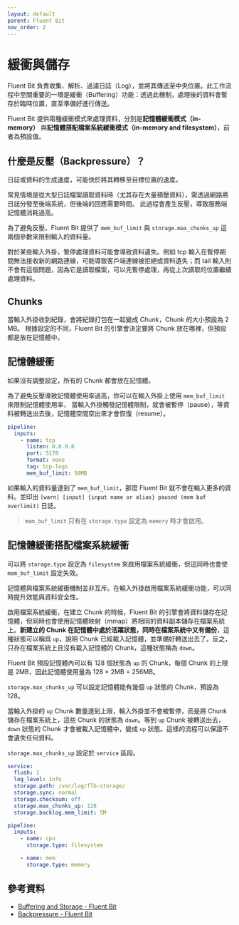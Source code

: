 ```yaml
---
layout: default
parent: Fluent Bit
nav_order: 2
---
```


# 緩衝與儲存

Fluent Bit 負責收集、解析、過濾日誌（Log），並將其傳送至中央位置。此工作流程中至關重要的一環是緩衝（Buffering）功能：透過此機制，處理後的資料會暫存於臨時位置，直至準備好進行傳送。

Fluent Bit 提供兩種緩衝模式來處理資料，分別是**記憶體緩衝模式（in-memory）** 與**記憶體搭配檔案系統緩衝模式（in-memory and filesystem）**，前者為預設值。

## 什麼是反壓（Backpressure）？

日誌或資料的生成速度，可能快於將其轉移至目標位置的速度。

常見情境是從大型日誌檔案讀取資料時（尤其存在大量積壓資料），需透過網路將日誌分發至後端系統，但後端的回應需要時間。
此過程會產生反壓，導致服務端記憶體消耗過高。

為了避免反壓，Fluent Bit 提供了 `mem_buf_limit` 與 `storage.max_chunks_up` 這兩個參數來限制輸入的資料量。

對於某些輸入外掛，暫停處理資料可能會導致資料遺失。例如 tcp 輸入在暫停期間無法接收新的網路連線，可能導致客戶端連線被拒絕或資料遺失；而 tail 輸入則不會有這個問題，因為它是讀取檔案，可以先暫停處理，再從上次讀取的位置繼續處理資料。

## Chunks

當輸入外掛收到紀錄，會將紀錄打包在一起變成 _Chunk_，Chunk 的大小預設為 2 MB。
根據設定的不同，Fluent Bit 的引擎會決定要將 Chunk 放在哪裡，但預設都是放在記憶體中。

## 記憶體緩衝

如果沒有調整設定，所有的 Chunk 都會放在記憶體。

為了避免反壓導致記憶體使用率過高，你可以在輸入外掛上使用 `mem_buf_limit` 來限制記憶體使用率，
當輸入外掛觸發記憶體限制，就會被暫停（pause），等資料被轉送出去後，記憶體空間空出來才會恢復（resume）。

```yaml
pipeline:
  inputs:
    - name: tcp
      listen: 0.0.0.0
      port: 5170
      format: none
      tag: tcp-logs
      mem_buf_limit: 50MB
```

如果輸入的資料量達到了 `mem_buf_limit`，那麼 Fluent Bit 就不會在輸入更多的資料。並印出 `[warn] [input] {input name or alias} paused (mem buf overlimit)` 日誌。

> `mem_buf_limit` 只有在 `storage.type` 設定為 `memory` 時才會啟用。

## 記憶體緩衝搭配檔案系統緩衝

可以將 `storage.type` 設定為 `filesystem` 來啟用檔案系統緩衝，但這同時也會使 `mem_buf_limit` 設定失效。

記憶體與檔案系統緩衝機制並非互斥。在輸入外掛啟用檔案系統緩衝功能，可以同時提升效能與資料安全性。

啟用檔案系統緩衝，在建立 Chunk 的時候，Fluent Bit 的引擎會將資料儲存在記憶體，但同時也會使用記憶體映射（mmap）將相同的資料副本儲存在檔案系統上。**新建立的 Chunk 在記憶體中處於活躍狀態，同時在檔案系統中又有備份**，這種狀態可以稱爲 `up`，說明 Chunk 已經載入記憶體，並準備好轉送出去了。反之，只存在檔案系統上且沒有載入記憶體的 Chunk，這種狀態稱為 `down`。

Fluent Bit 預設記憶體內可以有 128 個狀態為 `up` 的 Chunk，每個 Chunk 的上限是 2MB，因此記憶體使用量為 128 × 2MB = 256MB。

`storage.max_chunks_up` 可以設定記憶體能有幾個 `up` 狀態的 Chunk，預設為 128。

當輸入外掛的 `up` Chunk 數量達到上限，輸入外掛並不會被暫停，而是將 Chunk 儲存在檔案系統上，這些 Chunk 的狀態為 `down`。等到 `up` Chunk 被轉送出去，`down` 狀態的 Chunk 才會被載入記憶體中，變成 `up` 狀態。這樣的流程可以保證不會遺失任何資料。

`storage.max_chunks_up` 設定於 `service` 區段。

```yaml
service:
  flush: 1
  log_level: info
  storage.path: /var/log/flb-storage/
  storage.sync: normal
  storage.checksum: off
  storage.max_chunks_up: 128
  storage.backlog.mem_limit: 5M

pipeline:
  inputs:
    - name: cpu
      storage.type: filesystem

    - name: mem
      storage.type: memory
```

## 參考資料

- [Buffering and Storage - Fluent Bit](https://docs.fluentbit.io/manual/administration/buffering-and-storage)
- [Backpressure - Fluent Bit](https://docs.fluentbit.io/manual/administration/backpressure)
